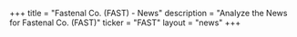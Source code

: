 +++
title = "Fastenal Co. (FAST) - News"
description = "Analyze the News for Fastenal Co. (FAST)"
ticker = "FAST"
layout = "news"
+++

